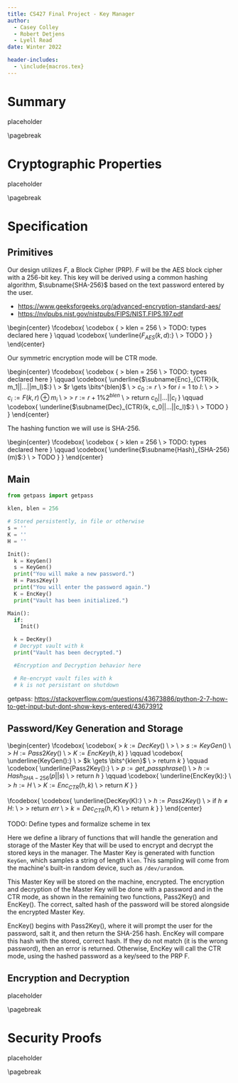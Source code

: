 ```yaml
---
title: CS427 Final Project - Key Manager
author:
  - Casey Colley
  - Robert Detjens
  - Lyell Read
date: Winter 2022

header-includes:
  - \include{macros.tex}
---
```


# Summary

placeholder

\pagebreak

# Cryptographic Properties

placeholder

\pagebreak

# Specification

## Primitives

Our design utilizes $F$, a Block Cipher (PRP). $F$ will be the AES block cipher with a 256-bit key. This key will be derived using a common hashing algorithm, $\subname{SHA-256}$ based on the text password entered by the user. 

- https://www.geeksforgeeks.org/advanced-encryption-standard-aes/
- https://nvlpubs.nist.gov/nistpubs/FIPS/NIST.FIPS.197.pdf

\begin{center}
\fcodebox{
  \codebox {
    \> klen = 256 \\
    \> TODO: types declared here
  }
  \qquad
  \codebox{
    \underline{$F_{AES}(k, d)$:} \\
    \> TODO
  }
}
\end{center}

Our symmetric encryption mode will be CTR mode.

\begin{center}
\fcodebox{
  \codebox {
    \> blen = 256 \\
    \> TODO: types declared here
  }
  \qquad
  \codebox{
    \underline{$\subname{Enc}_{CTR}(k, m_1||...||m_l)$:} \\
    \> $r \gets \bits^{blen}$ \\
    \> $c_0 := r$ \\
    \> for $i = 1$ to $l$: \\
    \> \> $c_i := F(k, r) \oplus m_i$ \\
    \> \> $r := r + 1 \% 2^{blen}$ \\
    \> return $c_0 || ... || c_l$
  }
  \qquad
  \codebox{
    \underline{$\subname{Dec}_{CTR}(k, c_0||...||c_l)$:} \\
    \> TODO
  }
}
\end{center}

The hashing function we will use is SHA-256.

\begin{center}
\fcodebox{
  \codebox {
    \> klen = 256 \\
    \> TODO: types declared here
  }
  \qquad
  \codebox{
    \underline{$\subname{Hash}_{SHA-256}(m)$:} \\
    \> TODO
  }
}
\end{center}

## Main

```py
from getpass import getpass

klen, blen = 256

# Stored persistently, in file or otherwise
s = ''
K = ''
H = ''

Init():
  k = KeyGen()
  s = KeyGen()
  print("You will make a new password.")
  H = Pass2Key()
  print("You will enter the password again.")
  K = EncKey()
  print("Vault has been initialized.")

Main():
  if:
    Init()

  k = DecKey()
  # Decrypt vault with k
  print("Vault has been decrypted.")

  #Encryption and Decryption behavior here

  # Re-encrypt vault files with k
  # k is not persistant on shutdown

```

getpass: https://stackoverflow.com/questions/43673886/python-2-7-how-to-get-input-but-dont-show-keys-entered/43673912

## Password/Key Generation and Storage

\begin{center}
\fcodebox{
  \codebox{
    \> $k := DecKey()$ \\
    \> \\
    \> $s := KeyGen()$ \\
    \> $H := Pass2Key()$ \\
    \> $K := EncKey(h, k)$
  }
  \qquad
  \codebox{
    \underline{KeyGen():} \\
    \> $k \gets \bits^{klen}$ \\
    \> return $k$
  }
  \qquad
  \codebox{
    \underline{Pass2Key():} \\
    \> $p := get\_passphrase()$ \\
    \> $h := Hash_{SHA-256}(p||s)$ \\
    \> return $h$
  }
  \qquad
  \codebox{
    \underline{EncKey(k):} \\
    \> $h := H$ \\
    \> $K := Enc_{CTR}(h, k)$ \\
    \> return $K$
  }
}

\fcodebox{
  \codebox{
    \underline{DecKey(K):} \\
    \> $h := Pass2Key()$ \\
    \> if $h \neq H$: \\
    \> \> return $err$ \\
    \> $k = Dec_{CTR}(h, K)$ \\
    \> return $k$
  }
}
\end{center}

TODO: Define types and formalize scheme in tex

Here we define a library of functions that will handle the generation and storage of the Master Key that will be used to encrypt and decrypt the stored keys in the manager. The Master Key is generated with function `KeyGen`, which samples a string of length `klen`. This sampling will come from the machine's built-in random device, such as `/dev/urandom`.

This Master Key will be stored on the machine, encrypted. The encryption and decryption of the Master Key will be done with a password and in the CTR mode, as shown in the remaining two functions, Pass2Key() and EncKey(). The correct, salted hash of the password will be stored alongside the encrypted Master Key.

EncKey() begins with Pass2Key(), where it will prompt the user for the password, salt it, and then return the SHA-256 hash.  EncKey will compare this hash with the stored, correct hash. If they do not match (it is the wrong password), then an error is returned. Otherwise, EncKey will call the CTR mode, using the hashed password as a key/seed to the PRP F.

## Encryption and Decryption

placeholder

\pagebreak

# Security Proofs

placeholder

\pagebreak

